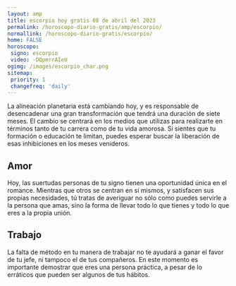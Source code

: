 ```yaml
---
layout: amp
title: escorpio hoy gratis 08 de abril del 2023 
permalink: /horoscopo-diario-gratis/amp/escorpio/
normallink: /horoscopo-diario-gratis/escorpio/
home: FALSE
horoscopo:
 signo: escorpio
 video: -DQpmrrAIeU
ogimg: /images/escorpio_char.png
sitemap:
 priority: 1
 changefreq: 'daily'
---
```



La alineación planetaria está cambiando hoy, y es responsable de desencadenar una gran transformación que tendrá una duración de siete meses. El cambio se centrará en los medios que utilizas para realizarte en términos tanto de tu carrera como de tu vida amorosa. Si sientes que tu formación o educación te limitan, puedes esperar buscar la liberación de esas inhibiciones en los meses venideros.

## Amor

Hoy, las suertudas personas de tu signo tienen una oportunidad única en el romance. Mientras que otros se centran en sí mismos, y satisfacen sus propias necesidades, tú tratas de averiguar no sólo como puedes servirle a la persona que amas, sino la forma de llevar todo lo que tienes y todo lo que eres a la propia unión.

## Trabajo

La falta de método en tu manera de trabajar no te ayudará a ganar el favor de tu jefe, ni tampoco el de tus compañeros. En este momento es importante demostrar que eres una persona práctica, a pesar de lo erráticos que pueden ser algunos de tus hábitos.